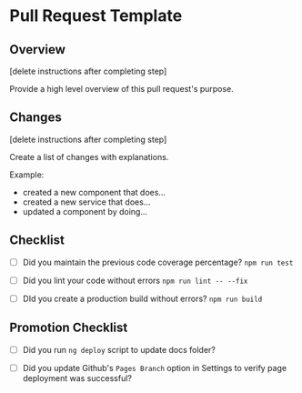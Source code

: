 # Pull Request Template

## Overview

[delete instructions after completing step]

Provide a high level overview of this pull request's purpose.

## Changes

[delete instructions after completing step]

Create a list of changes with explanations.

Example:

- created a new component that does...
- created a new service that does...
- updated a component by doing...

## Checklist

- [ ] Did you maintain the previous code coverage percentage? `npm run test`

- [ ] Did you lint your code without errors `npm run lint -- --fix`

- [ ] DId you create a production build without errors? `npm run build`

## Promotion Checklist

- [ ] Did you run `ng deploy` script to update docs folder?

- [ ] Did you update Github's `Pages Branch` option in Settings to verify page deployment was successful?

